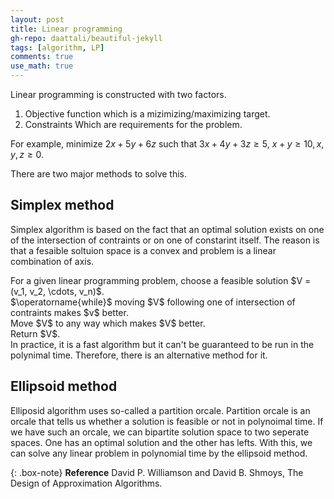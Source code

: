 ```yaml
---
layout: post
title: Linear programming
gh-repo: daattali/beautiful-jekyll
tags: [algorithm, LP]
comments: true
use_math: true
---
```


Linear programming is constructed with two factors.
1. Objective function which is a mizimizing/maximizing target.
2. Constraints Which are requirements for the problem.

For example, minimize $2x + 5y + 6z$ such that $3x + 4y + 3z \ge 5$, $x + y \ge 10, x,y,z \ge 0$.

There are two major methods to solve this.

## Simplex method
Simplex algorithm is based on the fact that an optimal solution exists on one of the intersection of contraints or on one of constarint itself.
The reason is that a fesaible soltuion space is a convex and problem is a linear combination of axis.
<div class="algorithm">
    For a given linear programming problem, choose a feasible solution $V = (v_1, v_2, \cdots, v_n)$.<br>
    $\operatorname{while}$ moving $V$ following one of intersection of contraints makes $v$ better.
    <div class="algorithm">
        Move $V$ to any way which makes $V$ better. 
    </div>
    Return $V$.
</div>
In practice, it is a fast algorithm but it can't be guaranteed to be run in the polynimal time.
Therefore, there is an alternative method for it.

## Ellipsoid method
Elliposid algorithm uses so-called a partition orcale.
Partition orcale is an orcale that tells us whether a solution is feasible or not in polynoimal time.
If we have such an orcale, we can bipartite solution space to two seperate spaces.
One has an optimal solution and the other has lefts.
With this, we can solve any linear problem in polynomial time by the ellipsoid method.

{: .box-note}
**Reference** David P. Williamson and David B. Shmoys, The Design of Approximation Algorithms.